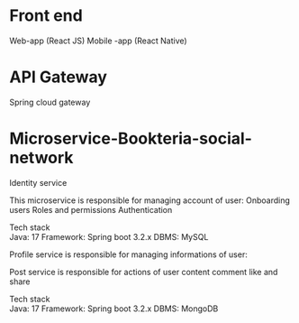 # Front end
Web-app (React JS)
Mobile -app (React Native)

# API Gateway
Spring cloud gateway

# Microservice-Bookteria-social-network

Identity service

This microservice is responsible for managing account of user:
    Onboarding users
    Roles and permissions
    Authentication

Tech stack   
Java: 17
Framework: Spring boot 3.2.x
DBMS: MySQL

Profile service is responsible  for managing informations of user:

Post service is responsible for actions of user
content
comment 
like and share

Tech stack   
Java: 17
Framework: Spring boot 3.2.x
DBMS: MongoDB



